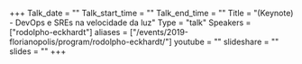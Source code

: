 +++
Talk_date = ""
Talk_start_time = ""
Talk_end_time = ""
Title = "(Keynote) - DevOps e SREs na velocidade da luz"
Type = "talk"
Speakers = ["rodolpho-eckhardt"]
aliases = ["/events/2019-florianopolis/program/rodolpho-eckhardt/"]
youtube = ""
slideshare = ""
slides = ""
+++
